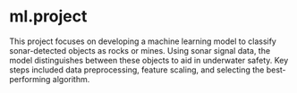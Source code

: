 # ml.project
This project focuses on developing a machine learning model to classify sonar-detected objects as rocks or mines. Using sonar signal data, the model distinguishes between these objects to aid in underwater safety.  Key steps included data preprocessing, feature scaling, and selecting the best-performing algorithm. 
